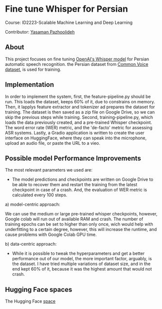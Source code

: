 # Fine tune Whisper for Persian

Course: ID2223-Scalable Machine Learning and Deep Learning

Contributor:
<a href="https://github.com/yasaman97">Yasaman Pazhoolideh</a>


## About

This project focuses on fine tuning <a href="https://huggingface.co/openai/whisper-small">OpenAI's Whisper model</a> for Persian automatic speech recognition. the Persian dataset from <a href="https://huggingface.co/datasets/mozilla-foundation/common_voice_11_0">Common Voice dataset</a>, is used for training.


## Implementation

In order to implement the system, first, the feature-pipeline.py should be run. This loads the dataset, keeps 60% of it, due to constrains on memory. Then, it lapplys feature extractor and tokenizer ad prepares the dataset for training. The dataset is then saved as a zip file on Google Drive, so we can skip the previous steps while training. 
Second, training-pipeline.py, which loads the data previously created, and a pre-trained Whisper checkpoint. The word error rate (WER) metric, and the 'de-facto' metric for assessing ASR systems. 
Lastly, a Gradio application is written to create the user interface on HuggingFace, where they can speak into the microphone, upload an audio file, or paste the URL to a vieo.

## Possible model Performance Improvements

The most relevant parameters we used are:
- The model predictions and checkpoints are written on Google Drive to be able to recover them and restart the training from the latest checkpoint in case of a crash. And, the evaluation of WER metric is calculated every 100 steps.


a) model-centric approach:

We can use the medium or large pre-trained whisper checkpoints, however, Google colab will run out of available RAM and crash.
The number of training epochs can be set to higher than only once, wich would help with underfitting to a certain degree, however, this will increase the runtime, and cause problems with Google Colab GPU time.

b) data-centric approach: 
- While it is possible to tweak the hyperparameters and get a better performance out of our model, the more important factor, arguably, is the dataset. I have tried multiple variations of dataset size, and in the end kept 60% of it, because it was the highest amount that would not crash.

## Hugging Face spaces

The Hugging Face <a href="https://huggingface.co/spaces/Yasaman/whisper_fa">space</a>

